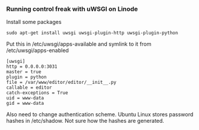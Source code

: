 ### Running control freak with uWSGI on Linode ###

Install some packages

    sudo apt-get install uwsgi uwsgi-plugin-http uwsgi-plugin-python

Put this in /etc/uwsgi/apps-available and symlink to it from /etc/uwsgi/apps-enabled

    [uwsgi]
    http = 0.0.0.0:3031
    master = true
    plugin = python
    file = /var/www/editor/editor/__init__.py
    callable = editor
    catch-exceptions = True
    uid = www-data
    gid = www-data

Also need to change authentication scheme. Ubuntu Linux stores password hashes in /etc/shadow. Not sure how the hashes are generated.
